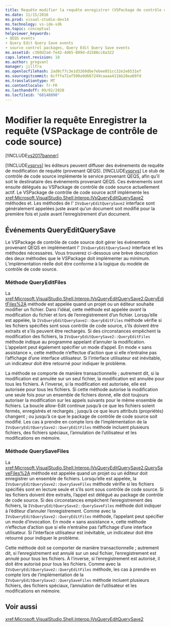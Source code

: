 ```yaml
---
title: Requête modifier la requête enregistrer (VSPackage de contrôle de code source) | Microsoft Docs
ms.date: 11/15/2016
ms.prod: visual-studio-dev14
ms.technology: vs-ide-sdk
ms.topic: conceptual
helpviewer_keywords:
- QEQS events
- Query Edit Query Save events
- source control packages, Query Edit Query Save events
ms.assetid: c360d2ad-fe42-4d65-899d-d1588cc8a322
caps.latest.revision: 18
ms.author: gregvanl
manager: jillfra
ms.openlocfilehash: 2ad0cf7c3e1d3269dbe7ebee051cc32e2e8531ef
ms.sourcegitcommit: 6cfffa72af599a9d667249caaaa411bb28ea69fd
ms.translationtype: MT
ms.contentlocale: fr-FR
ms.lasthandoff: 09/02/2020
ms.locfileid: "68148890"
---
```

# <a name="query-edit-query-save-source-control-vspackage"></a>Modifier la requête Enregistrer la requête (VSPackage de contrôle de code source)
[!INCLUDE[vs2017banner](../../includes/vs2017banner.md)]

[!INCLUDE[vsprvs](../../includes/vsprvs-md.md)] les éditeurs peuvent diffuser des événements de requête de modification de requête (provenant QEQS). [!INCLUDE[vsprvs](../../includes/vsprvs-md.md)] Le stub de contrôle de code source implémente le service provenant QEQS, afin qu’il soit le destinataire des événements provenant QEQS. Ces événements sont ensuite délégués au VSPackage de contrôle de code source actuellement actif. Le VSPackage de contrôle de code source actif implémente les <xref:Microsoft.VisualStudio.Shell.Interop.IVsQueryEditQuerySave2> méthodes et. Les méthodes de l' `IVsQueryEditQuerySave2` interface sont généralement appelées juste avant qu’un document soit modifié pour la première fois et juste avant l’enregistrement d’un document.  
  
## <a name="queryeditquerysave-events"></a>Événements QueryEditQuerySave  
 Le VSPackage de contrôle de code source doit gérer les événements provenant QEQS en implémentant l' `IVsQueryEditQuerySave2` interface et les méthodes nécessaires. Vous trouverez ci-dessous une brève description des deux méthodes que le VSPackage doit implémenter au minimum. L’implémentation réelle doit être conforme à la logique du modèle de contrôle de code source.  
  
### <a name="queryeditfiles-method"></a>Méthode QueryEditFiles  
 La <xref:Microsoft.VisualStudio.Shell.Interop.IVsQueryEditQuerySave2.QueryEditFiles%2A> méthode est appelée quand un projet ou un éditeur souhaite modifier un fichier. Dans l’idéal, cette méthode est appelée *avant* la modification du fichier et lors de l’enregistrement d’un fichier. Lorsqu’elle est appelée, la `IVsQueryEditQuerySave2::QueryEditFiles` méthode vérifie si les fichiers spécifiés sont sous contrôle de code source, s’ils doivent être extraits et s’ils peuvent être rechargés. Si des circonstances empêchent la modification des fichiers, la `IVsQueryEditQuerySave2::QueryEditFiles` méthode indique au programme appelant d’annuler la modification. L’appelant peut également spécifier un mode d’appel. En mode « sans assistance », cette méthode n’effectue d’action que si elle n’entraîne pas l’affichage d’une interface utilisateur. Si l’interface utilisateur est inévitable, un indicateur doit être retourné pour indiquer le problème.  
  
 La méthode se comporte de manière transactionnelle ; autrement dit, si la modification est annulée sur un seul fichier, la modification est annulée pour tous les fichiers. À l’inverse, si la modification est autorisée, elle est autorisée pour tous les fichiers. Si cette méthode autorise la modification une seule fois pour un ensemble de fichiers donné, elle doit toujours autoriser la modification sur les appels suivants pour le même ensemble de fichiers. La boucle allow-Edit continue jusqu’à ce que les fichiers soient fermés, enregistrés et rechargés ; jusqu’à ce que leurs attributs (propriétés) changent ; ou jusqu’à ce que le package de contrôle de code source soit modifié. Les cas à prendre en compte lors de l’implémentation de la `IVsQueryEditQuerySave2::QueryEditFiles` méthode incluent plusieurs fichiers, des fichiers spéciaux, l’annulation de l’utilisateur et les modifications en mémoire.  
  
### <a name="querysavefiles-method"></a>Méthode QuerySaveFiles  
 La <xref:Microsoft.VisualStudio.Shell.Interop.IVsQueryEditQuerySave2.QuerySaveFiles%2A> méthode est appelée quand un projet ou un éditeur doit enregistrer un ensemble de fichiers. Lorsqu’elle est appelée, la `IVsQueryEditQuerySave2::QuerySaveFiles` méthode vérifie si les fichiers spécifiés sont en lecture seule et s’ils sont sous contrôle de code source. Si les fichiers doivent être extraits, l’appel est délégué au package de contrôle de code source. Si des circonstances empêchent l’enregistrement des fichiers, la `IVsQueryEditQuerySave2::QuerySaveFiles` méthode doit indiquer à l’éditeur d’annuler l’enregistrement. Comme avec la `IVsQueryEditQuerySave2::QueryEditFiles` méthode, l’appelant peut spécifier un mode d’invocation. En mode « sans assistance », cette méthode n’effectue d’action que si elle n’entraîne pas l’affichage d’une interface utilisateur. Si l’interface utilisateur est inévitable, un indicateur doit être retourné pour indiquer le problème.  
  
 Cette méthode doit se comporter de manière transactionnelle ; autrement dit, si l’enregistrement est annulé sur un seul fichier, l’enregistrement est annulé pour tous les fichiers. À l’inverse, si l’enregistrement est autorisé, il doit être autorisé pour tous les fichiers. Comme avec la `IVsQueryEditQuerySave2::QueryEditFiles` méthode, les cas à prendre en compte lors de l’implémentation de la `IVsQueryEditQuerySave2::QuerySaveFiles` méthode incluent plusieurs fichiers, des fichiers spéciaux, l’annulation de l’utilisateur et les modifications en mémoire.  
  
## <a name="see-also"></a>Voir aussi  
 <xref:Microsoft.VisualStudio.Shell.Interop.IVsQueryEditQuerySave2>
